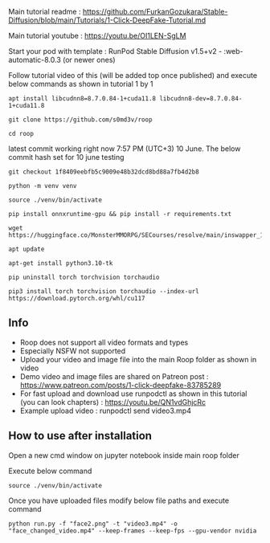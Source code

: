 

Main tutorial readme : https://github.com/FurkanGozukara/Stable-Diffusion/blob/main/Tutorials/1-Click-DeepFake-Tutorial.md

Main tutorial youtube : https://youtu.be/OI1LEN-SgLM

Start your pod with template : RunPod Stable Diffusion v1.5+v2 - :web-automatic-8.0.3 (or newer ones)

Follow tutorial video of this (will be added top once published) and execute below commands as shown in tutorial 1 by 1

```
apt install libcudnn8=8.7.0.84-1+cuda11.8 libcudnn8-dev=8.7.0.84-1+cuda11.8
```

```
git clone https://github.com/s0md3v/roop
```

```
cd roop
```

latest commit working right now 7:57 PM (UTC+3) 10 June. The below commit hash set for 10 june testing
```
git checkout 1f8409eebfb5c9009e48b32dcd8bd88a7fb4d2b8
```

```
python -m venv venv
```

```
source ./venv/bin/activate
```

```
pip install onnxruntime-gpu && pip install -r requirements.txt
```

```
wget https://huggingface.co/MonsterMMORPG/SECourses/resolve/main/inswapper_128.onnx
```

```
apt update
```

```
apt-get install python3.10-tk
```

```
pip uninstall torch torchvision torchaudio
```

```
pip3 install torch torchvision torchaudio --index-url https://download.pytorch.org/whl/cu117
```

## Info
* Roop does not support all video formats and types
* Especially NSFW not supported
* Upload your video and image file into the main Roop folder as shown in video
* Demo video and image files are shared on Patreon post : https://www.patreon.com/posts/1-click-deepfake-83785289
* For fast upload and download use runpodctl as shown in this tutorial (you can look chapters) : https://youtu.be/QN1vdGhjcRc
* Example upload video : runpodctl send video3.mp4

## How to use after installation

Open a new cmd window on jupyter notebook inside main roop folder

Execute below command

```
source ./venv/bin/activate
```

Once you have uploaded files modify below file paths and execute command

```
python run.py -f "face2.png" -t "video3.mp4" -o "face_changed_video.mp4" --keep-frames --keep-fps --gpu-vendor nvidia
```
